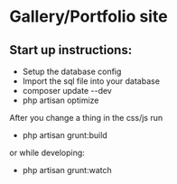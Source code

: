 # Gallery/Portfolio site

## Start up instructions:

 - Setup the database config
 - Import the sql file into your database
 - composer update --dev
 - php artisan optimize

 After you change a thing in the css/js run
 - php artisan grunt:build

 or while developing:
 - php artisan grunt:watch

